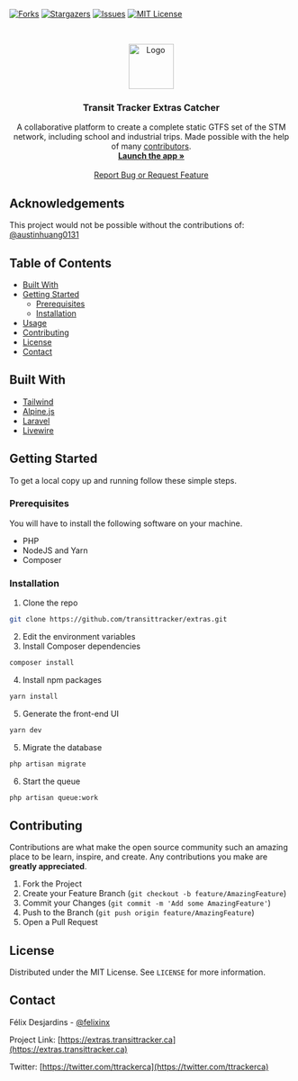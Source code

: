 <!-- PROJECT SHIELDS -->
<!--
*** I'm using markdown "reference style" links for readability.
*** Reference links are enclosed in brackets [ ] instead of parentheses ( ).
*** See the bottom of this document for the declaration of the reference variables
*** for contributors-url, forks-url, etc. This is an optional, concise syntax you may use.
*** https://www.markdownguide.org/basic-syntax/#reference-style-links
-->
[![Forks][forks-shield]][forks-url]
[![Stargazers][stars-shield]][stars-url]
[![Issues][issues-shield]][issues-url]
[![MIT License][license-shield]][license-url]



<!-- PROJECT LOGO -->
<br />
<p align="center">
  <a href="https://github.com/transittracker/extras">
    <img src="https://raw.githubusercontent.com/FelixINX/transit-tracker/master/public/svg/logo.svg" alt="Logo" width="80" height="80">
  </a>

  <h3 align="center">Transit Tracker <b>Extras Catcher</b> </h3>

  <p align="center">
    A collaborative platform to create a complete static GTFS set of the STM network, including school and industrial trips. Made possible with the help of many <a href="#contributors">contributors</a>.
    <br />
    <a href="https://extras.transittracker.ca"><strong>Launch the app »</strong></a>
    <br />
    <br />
    <a href="https://github.com/transittracker/extras/issues">Report Bug or Request Feature</a>
  </p>
</p>


<!-- ACKNOWLEDGEMENTS -->
## Acknowledgements

This project would not be possible without the contributions of: [@austinhuang0131](https://github.com/austinhuang0131)


<!-- TABLE OF CONTENTS -->
## Table of Contents

* [Built With](#built-with)
* [Getting Started](#getting-started)
  * [Prerequisites](#prerequisites)
  * [Installation](#installation)
* [Usage](#usage)
* [Contributing](#contributing)
* [License](#license)
* [Contact](#contact)



<!-- ABOUT THE PROJECT -->
## Built With

* [Tailwind](https://github.com/tailwindlabs/tailwindcss)
* [Alpine.js](https://github.com/alpinejs/alpine)
* [Laravel](https://github.com/laravel/laravel)
* [Livewire](https://github.com/livewire/livewire)


<!-- GETTING STARTED -->
## Getting Started

To get a local copy up and running follow these simple steps.


### Prerequisites

You will have to install the following software on your machine.
* PHP 
* NodeJS and Yarn
* Composer


### Installation
 
1. Clone the repo
```sh
git clone https://github.com/transittracker/extras.git
``` 
2. Edit the environment variables
3. Install Composer dependencies
```sh
composer install
```
4. Install npm packages
```sh
yarn install
```
5. Generate the front-end UI
```sh
yarn dev
```
5. Migrate the database
```sh
php artisan migrate
```
6. Start the queue
```sh
php artisan queue:work
```

<!-- CONTRIBUTING -->
## Contributing

Contributions are what make the open source community such an amazing place to be learn, inspire, and create. Any contributions you make are **greatly appreciated**.

1. Fork the Project
2. Create your Feature Branch (`git checkout -b feature/AmazingFeature`)
3. Commit your Changes (`git commit -m 'Add some AmazingFeature'`)
4. Push to the Branch (`git push origin feature/AmazingFeature`)
5. Open a Pull Request


<!-- LICENSE -->
## License

Distributed under the MIT License. See `LICENSE` for more information.


<!-- CONTACT -->
## Contact

Félix Desjardins - [@felixinx](https://twitter.com/felixinx)

Project Link: [https://extras.transittracker.ca](https://extras.transittracker.ca)

Twitter: [https://twitter.com/ttrackerca](https://twitter.com/ttrackerca)


<!-- MARKDOWN LINKS & IMAGES -->
[forks-shield]: https://img.shields.io/github/forks/transittracker/extras.svg?style=flat-square
[forks-url]: https://github.com/transittracker/extras/network/members
[stars-shield]: https://img.shields.io/github/stars/transittracker/extras.svg?style=flat-square
[stars-url]: https://github.com/transittracker/extras/stargazers
[issues-shield]: https://img.shields.io/github/issues/transittracker/extras.svg?style=flat-square
[issues-url]: https://github.com/transittracker/extras/issues
[license-shield]: https://img.shields.io/github/license/transittracker/extras.svg?style=flat-square
[license-url]: https://github.com/transittracker/extras/blob/master/LICENSE.txt